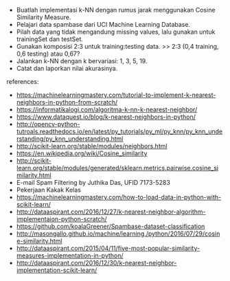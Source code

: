 - Buatlah implementasi k-NN dengan rumus jarak menggunakan Cosine Similarity Measure.
- Pelajari data spambase dari UCI Machine Learning Database.
- Pilah data yang tidak mengandung missing values, lalu gunakan untuk trainingSet dan testSet.
- Gunakan komposisi 2:3 untuk training:testing data. >> 2:3 (0,4 training, 0,6 testing) atau 0,67?
- Jalankan k-NN dengan k bervariasi: 1, 3, 5, 19.
- Catat dan laporkan nilai akurasinya.

references:
- https://machinelearningmastery.com/tutorial-to-implement-k-nearest-neighbors-in-python-from-scratch/
- https://informatikalogi.com/algoritma-k-nn-k-nearest-neighbor/
- https://www.dataquest.io/blog/k-nearest-neighbors-in-python/
- http://opencv-python-tutroals.readthedocs.io/en/latest/py_tutorials/py_ml/py_knn/py_knn_understanding/py_knn_understanding.html
- http://scikit-learn.org/stable/modules/neighbors.html
- https://en.wikipedia.org/wiki/Cosine_similarity
- http://scikit-learn.org/stable/modules/generated/sklearn.metrics.pairwise.cosine_similarity.html
- E-mail Spam Filtering by Juthika Das, UFID 7173-5283
- Pekerjaan Kakak Kelas
- https://machinelearningmastery.com/how-to-load-data-in-python-with-scikit-learn/
- http://dataaspirant.com/2016/12/27/k-nearest-neighbor-algorithm-implementaion-python-scratch/
- https://github.com/koalaGreener/Spambase-dataset-classification
- http://masongallo.github.io/machine/learning,/python/2016/07/29/cosine-similarity.html
- http://dataaspirant.com/2015/04/11/five-most-popular-similarity-measures-implementation-in-python/
- http://dataaspirant.com/2016/12/30/k-nearest-neighbor-implementation-scikit-learn/
